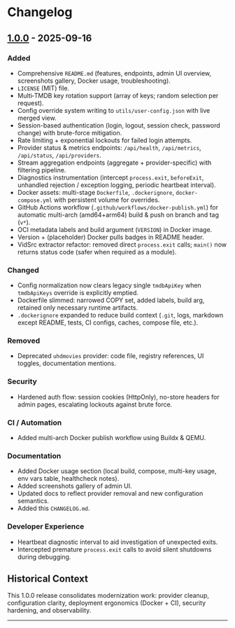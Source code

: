 # Changelog

## [1.0.0] - 2025-09-16

### Added
- Comprehensive `README.md` (features, endpoints, admin UI overview, screenshots gallery, Docker usage, troubleshooting).
- `LICENSE` (MIT) file.
- Multi‑TMDB key rotation support (array of keys; random selection per request).
- Config override system writing to `utils/user-config.json` with live merged view.
- Session-based authentication (login, logout, session check, password change) with brute-force mitigation.
- Rate limiting + exponential lockouts for failed login attempts.
- Provider status & metrics endpoints: `/api/health`, `/api/metrics`, `/api/status`, `/api/providers`.
- Stream aggregation endpoints (aggregate + provider-specific) with filtering pipeline.
- Diagnostics instrumentation (intercept `process.exit`, `beforeExit`, unhandled rejection / exception logging, periodic heartbeat interval).
- Docker assets: multi-stage `Dockerfile`, `.dockerignore`, `docker-compose.yml` with persistent volume for overrides.
- GitHub Actions workflow (`.github/workflows/docker-publish.yml`) for automatic multi-arch (amd64+arm64) build & push on branch and tag (`v*`).
- OCI metadata labels and build argument (`VERSION`) in Docker image.
- Version + (placeholder) Docker pulls badges in README header.
- VidSrc extractor refactor: removed direct `process.exit` calls; `main()` now returns status code (safer when required as a module).

### Changed
- Config normalization now clears legacy single `tmdbApiKey` when `tmdbApiKeys` override is explicitly emptied.
- Dockerfile slimmed: narrowed COPY set, added labels, build arg, retained only necessary runtime artifacts.
- `.dockerignore` expanded to reduce build context (`.git`, logs, markdown except README, tests, CI configs, caches, compose file, etc.).

### Removed
- Deprecated `uhdmovies` provider: code file, registry references, UI toggles, documentation mentions.

### Security
- Hardened auth flow: session cookies (HttpOnly), no-store headers for admin pages, escalating lockouts against brute force.

### CI / Automation
- Added multi-arch Docker publish workflow using Buildx & QEMU.

### Documentation
- Added Docker usage section (local build, compose, multi-key usage, env vars table, healthcheck notes).
- Added screenshots gallery of admin UI.
- Updated docs to reflect provider removal and new configuration semantics.
- Added this `CHANGELOG.md`.

### Developer Experience
- Heartbeat diagnostic interval to aid investigation of unexpected exits.
- Intercepted premature `process.exit` calls to avoid silent shutdowns during debugging.

## Historical Context
This 1.0.0 release consolidates modernization work: provider cleanup, configuration clarity, deployment ergonomics (Docker + CI), security hardening, and observability.

---

[1.0.0]: https://github.com/Inside4ndroid/TMDB-Embed-API/releases/1.0.0
